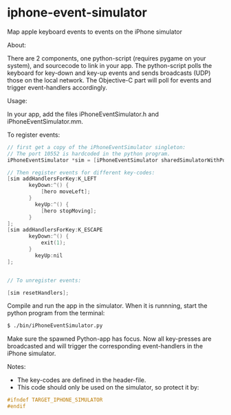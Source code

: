 iphone-event-simulator
======================

Map apple keyboard events to events on the iPhone simulator

About:

There are 2 components, one python-script (requires pygame on your system), and sourcecode to link in your app.
The  python-script polls the keyboard for key-down and key-up events and sends broadcasts (UDP) those on the local network.
The Objective-C part will poll for events and trigger event-handlers accordingly.

Usage:

In your app, add the files iPhoneEventSimulator.h and iPhoneEventSimulator.mm.

To register events: 
```Objective-C
// first get a copy of the iPhoneEventSimulator singleton:
// The port 10552 is hardcoded in the python program.
iPhoneEventSimulator *sim = [iPhoneEventSimulator sharedSimulatorWithPort:10552];

// Then register events for different key-codes:
[sim addHandlersForKey:K_LEFT
	   keyDown:^() {
	       [hero moveLeft];
	   }
	     keyUp:^() {
	       [hero stopMoving];
	   }
];
[sim addHandlersForKey:K_ESCAPE
	   keyDown:^() {
	       exit(1);
	   }
	     keyUp:nil
];


// To unregister events:

[sim resetHandlers];
```

Compile and run the app in the simulator. When it is runnning, start the python program from the terminal:
```bash
$ ./bin/iPhoneEventSimulator.py
```

Make sure the spawned Python-app has focus. Now all key-presses are broadcasted and will trigger the corresponding
event-handlers in the iPhone simulator.

Notes:

* The key-codes are defined in the header-file.
* This code should only be used on the simulator, so protect it by:

```Objective-C
#ifndef TARGET_IPHONE_SIMULATOR
#endif
```
